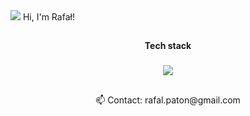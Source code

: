 <img src="200h.gif" />
Hi, I'm Rafał!

##

<p align="center"><b>Tech stack</b></p>

###

<p align="center">
  <a href="https://skillicons.dev">
    <img src="https://skillicons.dev/icons?i=java,spring,docker,mysql,git,linux,html,css,maven" />
  </a>
</p>

##

<p align="center">
📫 Contact: rafal.paton@gmail.com<br>
</p>
